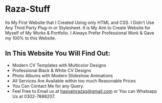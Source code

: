 # Raza-Stuff
Its My First Website that I Created Using only HTML and CSS. 
I Didn't Use Any Third Party Plug-in or Stylesheet.
It is My Aim to Create Website for Myself of My Works &amp; Portfolio. 
I Always Prefer Professional Work &amp; Gave my 100% to this Website.


## In This Website You Will Find Out:
* Modern CV Templates with Multicolor Designs
* Professional Black & White CV Designs
* Photo Albums with Modern Slideshow Animations
* All Services Are Available within too much Reasonable Prices
* You Can Contact Me for any Query.
* Feel Free to Email us at hasnainrazag@gmail.com or You can Whatsapp Us at 0302-7888207.
